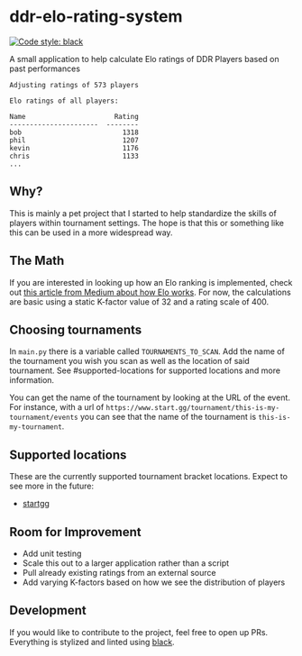 # ddr-elo-rating-system
[![Code style: black](https://img.shields.io/badge/code%20style-black-000000.svg)](https://github.com/psf/black)

A small application to help calculate Elo ratings of DDR Players based on past performances

```
Adjusting ratings of 573 players

Elo ratings of all players:

Name                      Rating
----------------------  --------
bob                         1318
phil                        1207
kevin                       1176
chris                       1133
...
```

## Why?
This is mainly a pet project that I started to help standardize the skills of players within tournament settings. The hope is that this or something like this can be used in a more widespread way.

## The Math
If you are interested in looking up how an Elo ranking is implemented, check out [this article from Medium about how Elo works](https://medium.com/purple-theory/what-is-elo-rating-c4eb7a9061e0). For now, the calculations are basic using a static K-factor value of 32 and a rating scale of 400.

## Choosing tournaments
In `main.py` there is a variable called `TOURNAMENTS_TO_SCAN`. Add the name of the tournament you wish you scan as well as the location of said tournament. See #supported-locations for supported locations and more information.

You can get the name of the tournament by looking at the URL of the event. For instance, with a url of `https://www.start.gg/tournament/this-is-my-tournament/events` you can see that the name of the tournament is `this-is-my-tournament`.

## Supported locations
These are the currently supported tournament bracket locations. Expect to see more in the future:
- [startgg](https://www.start.gg)

## Room for Improvement
- Add unit testing
- Scale this out to a larger application rather than a script
- Pull already existing ratings from an external source
- Add varying K-factors based on how we see the distribution of players

## Development
If you would like to contribute to the project, feel free to open up PRs. Everything is stylized and linted using [black](https://github.com/psf/black).